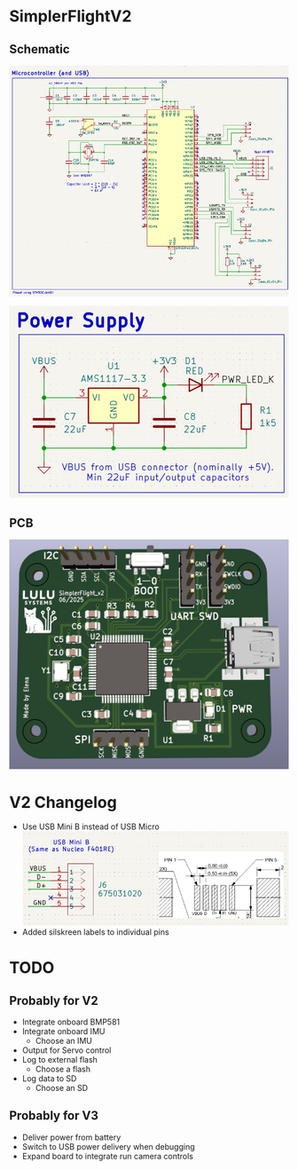 # SimplerFlightV2
## Schematic
![Microcontroller](https://github.com/elenajusto/SimplerFlightV2/blob/main/Images/mcu.png)

![Power](https://github.com/elenajusto/SimplerFlightV2/blob/main/Images/power.png)

## PCB
![PCB](https://github.com/elenajusto/SimplerFlightV2/blob/main/Images/pcb.png)

# V2 Changelog
- Use USB Mini B instead of USB Micro
![USB](https://github.com/elenajusto/SimplerFlightV2/blob/main/Images/usb.png)
- Added silskreen labels to individual pins

# TODO
## Probably for V2
- Integrate onboard BMP581
- Integrate onboard IMU
    - Choose an IMU
- Output for Servo control
- Log to external flash
    - Choose a flash
- Log data to SD
    - Choose an SD

## Probably for V3
- Deliver power from battery
- Switch to USB power delivery when debugging
- Expand board to integrate run camera controls